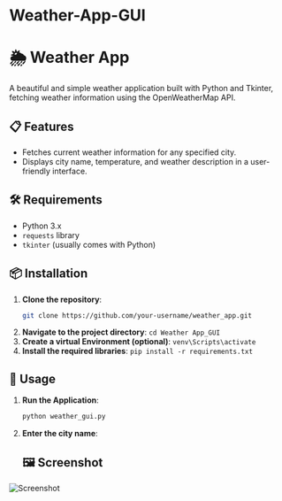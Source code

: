 # Weather-App-GUI

# 🌦️ Weather App

A beautiful and simple weather application built with Python and Tkinter, fetching weather information using the OpenWeatherMap API.

## 📋 Features

- Fetches current weather information for any specified city.
- Displays city name, temperature, and weather description in a user-friendly interface.

## 🛠️ Requirements

- Python 3.x
- `requests` library
- `tkinter` (usually comes with Python)

## 📦 Installation

1. **Clone the repository**:
   ```bash
   git clone https://github.com/your-username/weather_app.git
2. **Navigate to the project directory**:
   ```cd Weather App_GUI```
3. **Create a virtual Environment (optional)**:
   ```venv\Scripts\activate```
4. **Install the required libraries**:
   ```pip install -r requirements.txt```

## 🚀 Usage

1. **Run the Application**:
   ```bash
   python weather_gui.py

2. **Enter the city name**:
    ## 🖼️ Screenshot

![Screenshot](ExampleSS.png)


